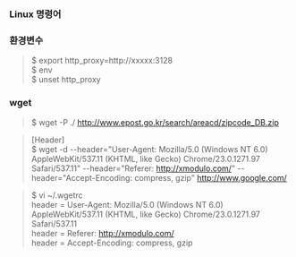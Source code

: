 
### Linux 명령어

### 환경변수  

> $ export http_proxy=http://xxxxx:3128  
$ env   
$ unset http_proxy  
  
### wget  
> $ wget -P ./ http://www.epost.go.kr/search/areacd/zipcode_DB.zip     

> [Header]  
$ wget -d --header="User-Agent: Mozilla/5.0 (Windows NT 6.0) AppleWebKit/537.11 (KHTML, like Gecko) Chrome/23.0.1271.97 Safari/537.11" --header="Referer: http://xmodulo.com/" --header="Accept-Encoding: compress, gzip" http://www.google.com/  

> $ vi ~/.wgetrc   
header = User-Agent: Mozilla/5.0 (Windows NT 6.0) AppleWebKit/537.11 (KHTML, like Gecko) Chrome/23.0.1271.97 Safari/537.11  
header = Referer: http://xmodulo.com/  
header = Accept-Encoding: compress, gzip  
